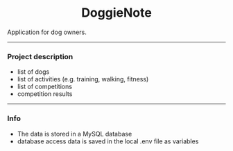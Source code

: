 <h1 align="center">
    DoggieNote
</h1>

Application for dog owners.

---

### Project description

- list of dogs
- list of activities (e.g. training, walking, fitness)
- list of competitions
- competition results

---

### Info

- The data is stored in a MySQL database
- database access data is saved in the local .env file as variables

